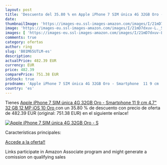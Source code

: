 ```yaml
---
layout: post
title: 'Descuento del 35.80 % en Apple iPhone 7 SIM única 4G 32GB Oro - S'
date: 
thumbnailImage: 'https://images-eu.ssl-images-amazon.com/images/I/21mD7dxuv-L._SL200_.jpg'
image: 'https://images-eu.ssl-images-amazon.com/images/I/21mD7dxuv-L._SL200_.jpg'
images: [ 'https://images-eu.ssl-images-amazon.com/images/I/21mD7dxuv-L._SL200_.jpg' ]
comments: true
category: ofertas
author: ring
slug: 'B01M65UTLM-es'
description:
actualPrice: 482.39 EUR
currency: EUR
price: 482.39
comparePrice: 751.38 EUR
inStock: true
prodname: 'Apple iPhone 7 SIM única 4G 32GB Oro - Smartphone  11 9 cm  4.7"   32 GB  12 MP  iOS  10  Oro '
country: 'es'
---
```


Tienes [Apple iPhone 7 SIM única 4G 32GB Oro - Smartphone  11 9 cm  4.7"   32 GB  12 MP  iOS  10  Oro ](https://www.amazon.es/dp/B01M65UTLM/?tag=tolees-21) con un 35.80 % de descuento con precio de oferta de 482.39 EUR (original: 751.38 EUR) en el siguiente enlace!

[![Apple iPhone 7 SIM única 4G 32GB Oro - S](https://images-eu.ssl-images-amazon.com/images/I/21mD7dxuv-L._SL200_.jpg)](https://www.amazon.es/dp/B01M65UTLM/?tag=tolees-21)

Características principales:


[Accede a la oferta!!](https://www.amazon.es/dp/B01M65UTLM/?tag=tolees-21)

Links participate in Amazon Associate program and might generate a comission on qualifying sales



